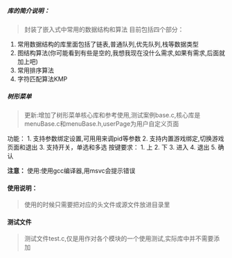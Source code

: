 

<!-- 大小根堆 -->

##### 库的简介说明：
> 封装了嵌入式中常用的数据结构和算法
目前包括四个部分：
1. 常用数据结构的库里面包括了链表,普通队列,优先队列,栈等数据类型
2. 图结构算法(你可能看到有些是空的,我想我现在没什么需求,如果有需求,后面就加上吧)
3. 常用排序算法
4. 字符匹配算法KMP


##### 树形菜单
> 更新:增加了树形菜单核心库和参考使用,测试案例base.c,核心库是menuBase.c和menuBase.h,userPage为用户自定义页面


功能：
    1. 支持参数绑定设置,可用用来调pid等参数
    2. 支持内置游戏绑定,切换游戏页面和退出
    3. 支持开关，单选和多选
按键要求：
    1. 上
    2. 下
    3. 进入
    4. 退出
    5. 确认

**注意：**
    使用:使用gcc编译器,用msvc会提示错误

#### 使用说明：
> 使用的时候只需要把对应的头文件或源文件放进目录里



#### 测试文件
> 测试文件test.c,仅是用作对各个模块的一个使用测试,实际库中并不需要添加